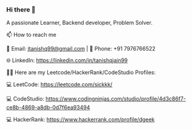 ### Hi there 👋

A passionate Learner, Backend developer, Problem Solver.

📫 How to reach me

  📧 Email: jtanishq99@gmail.com | 📱 Phone: +91 7976766522
  
  🌐 LinkedIn: https://linkedin.com/in/tanishqjain99

👨‍💻 Here are my Leetcode/HackerRank/CodeStudio Profiles:

   💻 LeetCode: https://leetcode.com/sickkk/
   
   💻 CodeStudio: https://www.codingninjas.com/studio/profile/4d3c86f7-ce8b-4869-a8db-0d7f6ea93494

   💻 HackerRank: https://www.hackerrank.com/profile/dgeek





<!--
**dgeeek/dgeeek** is a ✨ _special_ ✨ repository because its `README.md` (this file) appears on your GitHub profile.

Here are some ideas to get you started:

- 🔭 I’m currently working on ...
- 🌱 I’m currently learning ...
- 👯 I’m looking to collaborate on ...
- 🤔 I’m looking for help with ...
- 💬 Ask me about ...
- 📫 How to reach me: ...
- 😄 Pronouns: ...
- ⚡ Fun fact: ...
-->
